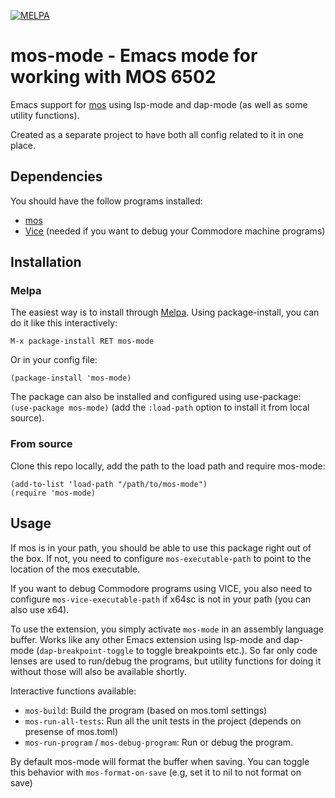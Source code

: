 [![MELPA](https://melpa.org/packages/mos-mode-badge.svg)](https://melpa.org/#/mos-mode)
# mos-mode - Emacs mode for working with MOS 6502
Emacs support for [mos](https://github.com/datatrash/mos) using lsp-mode and dap-mode (as well as some utility functions).


Created as a separate project to have both all config related to it in one place. 


## Dependencies
You should have the follow programs installed:
- [mos](https://github.com/datatrash/mos)
- [Vice](https://vice-emu.sourceforge.io/) (needed if you want to debug your Commodore machine programs)


## Installation
### Melpa
The easiest way is to install through [Melpa](https://melpa.org/#/getting-started). Using package-install, you can do it like this interactively:

```
M-x package-install RET mos-mode
```

Or in your config file:
```emacs-lisp
(package-install 'mos-mode)
```

The package can also be installed and configured using use-package: `(use-package mos-mode)` (add the `:load-path` option to install it from local source).


### From source
Clone this repo locally, add the path to the load path and require mos-mode:
```emacs-lisp
(add-to-list 'load-path "/path/to/mos-mode")
(require 'mos-mode)
```

## Usage
If mos is in your path, you should be able to use this package right out of the box. If not, you need to configure `mos-executable-path` to point to the location of the mos executable. 

If you want to debug Commodore programs using VICE, you also need to configure `mos-vice-executable-path` if x64sc is not in your path (you can also use x64). 


To use the extension, you simply activate `mos-mode` in an assembly language buffer. Works like any other Emacs extension using lsp-mode and dap-mode (`dap-breakpoint-toggle` to toggle breakpoints etc.). So far only code lenses are used to run/debug the programs, but utility functions for doing it without those will also be available shortly. 


Interactive functions available:
- `mos-build`: Build the program (based on mos.toml settings)
- `mos-run-all-tests`: Run all the unit tests in the project (depends on presense of mos.toml)
- `mos-run-program` / `mos-debug-program`: Run or debug the program.


By default mos-mode will format the buffer when saving. You can toggle this behavior with `mos-format-on-save` (e.g, set it to nil to not format on save)

